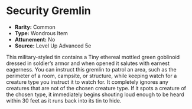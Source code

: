 # Security Gremlin

- **Rarity:** Common
- **Type:** Wondrous Item
- **Attunement:** No
- **Source:** Level Up Advanced 5e

This military-styled tin contains a Tiny ethereal mottled green goblinoid dressed in soldier’s armor and when opened it salutes with earnest eagerness. You can instruct this gremlin to patrol an area, such as the perimeter of a room, campsite, or structure, while keeping watch for a creature type you instruct it to watch for. It completely ignores any creatures that are not of the chosen creature type. If it spots a creature of the chosen type, it immediately begins shouting loud enough to be heard within 30 feet as it runs back into its tin to hide.
